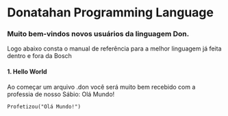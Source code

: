 Donatahan Programming Language
======

### Muito bem-vindos novos usuários da linguagem Don.

Logo abaixo consta o manual de referência para a melhor linguagem já feita dentro e fora da Bosch

#### **1. Hello World**
Ao começar um arquivo .don você será muito bem recebido com a professia de nosso Sábio: Olá Mundo! 
```
Profetizou("Olá Mundo!")
```
